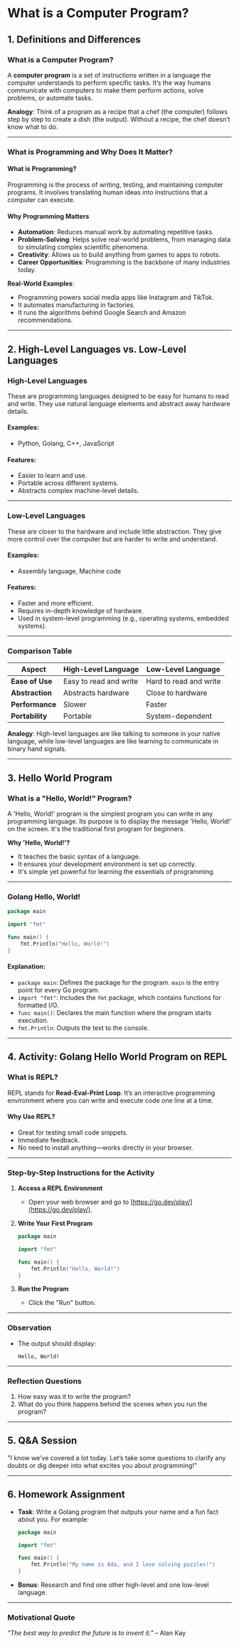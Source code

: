 
# What is a Computer Program?

## **1. Definitions and Differences**

### **What is a Computer Program?**
A **computer program** is a set of instructions written in a language the computer understands to perform specific tasks. It’s the way humans communicate with computers to make them perform actions, solve problems, or automate tasks.

**Analogy**: Think of a program as a recipe that a chef (the computer) follows step by step to create a dish (the output). Without a recipe, the chef doesn’t know what to do.

---

### **What is Programming and Why Does It Matter?**
#### **What is Programming?**
Programming is the process of writing, testing, and maintaining computer programs. It involves translating human ideas into instructions that a computer can execute.

#### **Why Programming Matters**
- **Automation**: Reduces manual work by automating repetitive tasks.
- **Problem-Solving**: Helps solve real-world problems, from managing data to simulating complex scientific phenomena.
- **Creativity**: Allows us to build anything from games to apps to robots.
- **Career Opportunities**: Programming is the backbone of many industries today.

**Real-World Examples**:
- Programming powers social media apps like Instagram and TikTok.
- It automates manufacturing in factories.
- It runs the algorithms behind Google Search and Amazon recommendations.

---

## **2. High-Level Languages vs. Low-Level Languages**

### **High-Level Languages**
These are programming languages designed to be easy for humans to read and write. They use natural language elements and abstract away hardware details.

#### **Examples**:
- Python, Golang, C++, JavaScript

#### **Features**:
- Easier to learn and use.
- Portable across different systems.
- Abstracts complex machine-level details.

---

### **Low-Level Languages**
These are closer to the hardware and include little abstraction. They give more control over the computer but are harder to write and understand.

#### **Examples**:
- Assembly language, Machine code

#### **Features**:
- Faster and more efficient.
- Requires in-depth knowledge of hardware.
- Used in system-level programming (e.g., operating systems, embedded systems).

---

### **Comparison Table**
| **Aspect**           | **High-Level Language** | **Low-Level Language**  |
|-----------------------|-------------------------|--------------------------|
| **Ease of Use**       | Easy to read and write  | Hard to read and write   |
| **Abstraction**       | Abstracts hardware      | Close to hardware        |
| **Performance**       | Slower                  | Faster                   |
| **Portability**       | Portable                | System-dependent         |

**Analogy**: High-level languages are like talking to someone in your native language, while low-level languages are like learning to communicate in binary hand signals.

---

## **3. Hello World Program**

### **What is a "Hello, World!" Program?**
A 'Hello, World!' program is the simplest program you can write in any programming language. Its purpose is to display the message 'Hello, World!' on the screen. It's the traditional first program for beginners.

**Why 'Hello, World!'?**
- It teaches the basic syntax of a language.
- It ensures your development environment is set up correctly.
- It's simple yet powerful for learning the essentials of programming.

---

### **Golang Hello, World!**
```go
package main

import "fmt"

func main() {
    fmt.Println("Hello, World!")
}
```

#### **Explanation**:
- `package main`: Defines the package for the program. `main` is the entry point for every Go program.
- `import "fmt"`: Includes the `fmt` package, which contains functions for formatted I/O.
- `func main()`: Declares the main function where the program starts execution.
- `fmt.Println`: Outputs the text to the console.

---

## **4. Activity: Golang Hello World Program on REPL**

### **What is REPL?**
REPL stands for **Read-Eval-Print Loop**. It’s an interactive programming environment where you can write and execute code one line at a time.

#### **Why Use REPL?**
- Great for testing small code snippets.
- Immediate feedback.
- No need to install anything—works directly in your browser.

---

### **Step-by-Step Instructions for the Activity**

1. **Access a REPL Environment**
   - Open your web browser and go to [https://go.dev/play/](https://go.dev/play/).

2. **Write Your First Program**
   ```go
   package main

   import "fmt"

   func main() {
       fmt.Println("Hello, World!")
   }
   ```

3. **Run the Program**
   - Click the "Run" button.

---

### **Observation**
- The output should display:
  ```
  Hello, World!
  ```

---

### **Reflection Questions**
1. How easy was it to write the program?
2. What do you think happens behind the scenes when you run the program?

---

## **5. Q&A Session**
"I know we’ve covered a lot today. Let’s take some questions to clarify any doubts or dig deeper into what excites you about programming!"

---

## **6. Homework Assignment**
- **Task**: Write a Golang program that outputs your name and a fun fact about you. For example:
   ```go
   package main

   import "fmt"

   func main() {
       fmt.Println("My name is Ada, and I love solving puzzles!")
   }
   ```
- **Bonus**: Research and find one other high-level and one low-level language.

---

### **Motivational Quote**
*"The best way to predict the future is to invent it."* – Alan Kay

